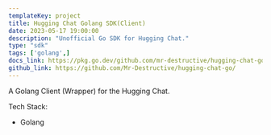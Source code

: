 ```yaml
---
templateKey: project
title: Hugging Chat Golang SDK(Client)
date: 2023-05-17 19:00:00
description: "Unofficial Go SDK for Hugging Chat."
type: "sdk"
tags: ['golang',]
docs_link: https://pkg.go.dev/github.com/mr-destructive/hugging-chat-go
github_link: https://github.com/Mr-Destructive/hugging-chat-go/
---
```


A Golang Client (Wrapper) for the Hugging Chat.


Tech Stack:

- Golang
